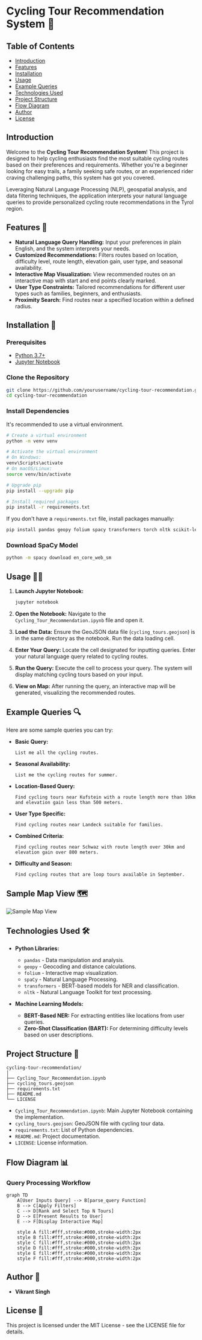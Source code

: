 
# Cycling Tour Recommendation System 🚴

## Table of Contents
- [Introduction](#introduction)
- [Features](#features)
- [Installation](#installation)
- [Usage](#usage)
- [Example Queries](#example-queries)
- [Technologies Used](#technologies-used)
- [Project Structure](#project-structure)
- [Flow Diagram](#flow-diagram)
- [Author](#author)
- [License](#license)

## Introduction
Welcome to the **Cycling Tour Recommendation System**! This project is designed to help cycling enthusiasts find the most suitable cycling routes based on their preferences and requirements. Whether you're a beginner looking for easy trails, a family seeking safe routes, or an experienced rider craving challenging paths, this system has got you covered.

Leveraging Natural Language Processing (NLP), geospatial analysis, and data filtering techniques, the application interprets your natural language queries to provide personalized cycling route recommendations in the Tyrol region.

## Features 🚀
- **Natural Language Query Handling:** Input your preferences in plain English, and the system interprets your needs.
- **Customized Recommendations:** Filters routes based on location, difficulty level, route length, elevation gain, user type, and seasonal availability.
- **Interactive Map Visualization:** View recommended routes on an interactive map with start and end points clearly marked.
- **User Type Constraints:** Tailored recommendations for different user types such as families, beginners, and enthusiasts.
- **Proximity Search:** Find routes near a specified location within a defined radius.

## Installation 🔧

### Prerequisites
- [Python 3.7+](https://www.python.org/downloads/)
- [Jupyter Notebook](https://jupyter.org/install)

### Clone the Repository
```bash
git clone https://github.com/yourusername/cycling-tour-recommendation.git
cd cycling-tour-recommendation
```

### Install Dependencies
It's recommended to use a virtual environment.

```bash
# Create a virtual environment
python -m venv venv

# Activate the virtual environment
# On Windows:
venv\Scripts\activate
# On macOS/Linux:
source venv/bin/activate

# Upgrade pip
pip install --upgrade pip

# Install required packages
pip install -r requirements.txt
```

If you don't have a `requirements.txt` file, install packages manually:

```bash
pip install pandas geopy folium spacy transformers torch nltk scikit-learn
```

### Download SpaCy Model
```bash
python -m spacy download en_core_web_sm
```

## Usage 🚴‍♂️
1. **Launch Jupyter Notebook:**

   ```bash
   jupyter notebook
   ```

2. **Open the Notebook:** Navigate to the `Cycling_Tour_Recommendation.ipynb` file and open it.

3. **Load the Data:** Ensure the GeoJSON data file (`cycling_tours.geojson`) is in the same directory as the notebook. Run the data loading cell.

4. **Enter Your Query:** Locate the cell designated for inputting queries. Enter your natural language query related to cycling routes.

5. **Run the Query:** Execute the cell to process your query. The system will display matching cycling tours based on your input.

6. **View on Map:** After running the query, an interactive map will be generated, visualizing the recommended routes.

## Example Queries 🔍
Here are some sample queries you can try:

- **Basic Query:**
  ```
  List me all the cycling routes.
  ```

- **Seasonal Availability:**
  ```
  List me the cycling routes for summer.
  ```

- **Location-Based Query:**
  ```
  Find cycling tours near Kufstein with a route length more than 10km and elevation gain less than 500 meters.
  ```

- **User Type Specific:**
  ```
  Find cycling routes near Landeck suitable for families.
  ```

- **Combined Criteria:**
  ```
  Find cycling routes near Schwaz with route length over 30km and elevation gain over 800 meters.
  ```

- **Difficulty and Season:**
  ```
  Find cycling routes that are loop tours available in September.
  ```
## Sample Map View 🗺️
![Sample Map View](https://github.com/vikrantsingh29/cycle_tour_recommendation/blob/main/map.png)

## Technologies Used 🛠️
- **Python Libraries:**
  - `pandas` - Data manipulation and analysis.
  - `geopy` - Geocoding and distance calculations.
  - `folium` - Interactive map visualization.
  - `spaCy` - Natural Language Processing.
  - `transformers` - BERT-based models for NER and classification.
  - `nltk` - Natural Language Toolkit for text processing.

- **Machine Learning Models:**
  - **BERT-Based NER:** For extracting entities like locations from user queries.
  - **Zero-Shot Classification (BART):** For determining difficulty levels based on user descriptions.

## Project Structure 📁

```plaintext
cycling-tour-recommendation/
│
├── Cycling_Tour_Recommendation.ipynb
├── cycling_tours.geojson
├── requirements.txt
├── README.md
└── LICENSE
```

- `Cycling_Tour_Recommendation.ipynb`: Main Jupyter Notebook containing the implementation.
- `cycling_tours.geojson`: GeoJSON file with cycling tour data.
- `requirements.txt`: List of Python dependencies.
- `README.md`: Project documentation.
- `LICENSE`: License information.

## Flow Diagram 📊
### Query Processing Workflow
```mermaid
graph TD
    A[User Inputs Query] --> B[parse_query Function]
    B --> C[Apply Filters]
    C --> D[Rank and Select Top N Tours]
    D --> E[Present Results to User]
    E --> F[Display Interactive Map]
    
    style A fill:#fff,stroke:#000,stroke-width:2px
    style B fill:#fff,stroke:#000,stroke-width:2px
    style C fill:#fff,stroke:#000,stroke-width:2px
    style D fill:#fff,stroke:#000,stroke-width:2px
    style E fill:#fff,stroke:#000,stroke-width:2px
    style F fill:#fff,stroke:#000,stroke-width:2px
```

## Author 👤
- **Vikrant Singh**

## License 📜
This project is licensed under the MIT License - see the LICENSE file for details.
